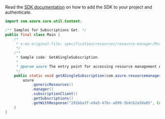 Read the [SDK documentation](https://github.com/Azure/azure-sdk-for-java/blob/azure-resourcemanager_2.12.0/sdk/resourcemanager/azure-resourcemanager/README.md) on how to add the SDK to your project and authenticate.

```java
import com.azure.core.util.Context;

/** Samples for Subscriptions Get. */
public final class Main {
    /*
     * x-ms-original-file: specification/resources/resource-manager/Microsoft.Resources/stable/2021-01-01/examples/GetSubscription.json
     */
    /**
     * Sample code: GetASingleSubscription.
     *
     * @param azure The entry point for accessing resource management APIs in Azure.
     */
    public static void getASingleSubscription(com.azure.resourcemanager.AzureResourceManager azure) {
        azure
            .genericResources()
            .manager()
            .subscriptionClient()
            .getSubscriptions()
            .getWithResponse("291bba3f-e0a5-47bc-a099-3bdcb2a50a05", Context.NONE);
    }
}
```
